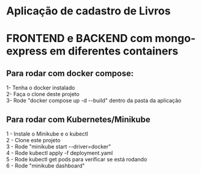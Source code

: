 # Aplicação de cadastro de Livros
# FRONTEND e BACKEND com mongo-express em diferentes containers

## Para rodar com docker compose:
1- Tenha o docker instalado  
2- Faça o clone deste projeto  
3- Rode "docker compose up -d --build" dentro da pasta da aplicação  


## Para rodar com Kubernetes/Minikube
1 - Instale o Minikube e o kubectl  
2 - Clone este projeto  
3 - Rode "minikube start --driver=docker"  
4 - Rode kubectl apply -f deployment.yaml  
5 - Rode kubectl get pods para verificar se está rodando  
6 - Rode "minikube dashboard"  